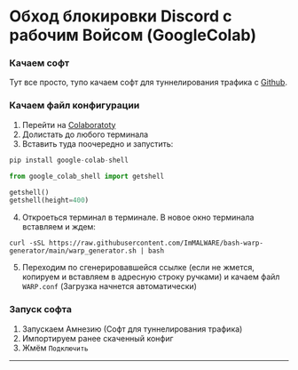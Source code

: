 # Обход блокировки Discord с рабочим Войсом (GoogleColab)
### Качаем софт
Тут все просто, тупо качаем софт для туннелирования трафика с [Github](https://github.com/amnezia-vpn/amneziawg-windows-client/releases/download/1.0.0/amneziawg-amd64-1.0.0.msi).
### Качаем файл конфигурации
1. Перейти на [Colaboratoty](https://colab.research.google.com/)
2. Долистать до любого терминала
3. Вставить туда поочередно и запустить:
```python
pip install google-colab-shell
```
```python
from google_colab_shell import getshell
```
```python
getshell()
getshell(height=400)
```
4. Откроеться терминал в терминале. В новое окно терминала вставляем и ждем:
```batch
curl -sSL https://raw.githubusercontent.com/ImMALWARE/bash-warp-generator/main/warp_generator.sh | bash
```
5. Переходим по сгенерировавшейся ссылке (если не жмется, копируем и вставляем в адресную строку ручками) и качаем файл `WARP.conf` (Загрузка начнется автоматически)
### Запуск софта
1. Запускаем Амнезию (Софт для туннелирования трафика)
2. Импортируем ранее скаченный конфиг
3. Жмём `Подключить`
---